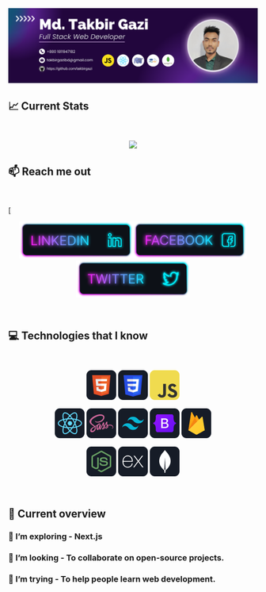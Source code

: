 <a href="https://www.facebook.com/takbirgazibd">
<img src="https://github.com/takbirgazi/takbirgazi/blob/main/images/banner2.png" />
</a>

## :chart_with_upwards_trend: Current Stats

<br />
<p align="center">
  <img width="60%" src="https://github-readme-streak-stats.herokuapp.com?user=takbirgazi&theme=react&hide_border=true&background=0D1117&stroke=0D1117&fire=FF1CF7&sideLabels=00F0FF&currStreakNum=FF1CF7&ring=FF1CF7&currStreakLabel=FF1CF7&sideNums=00F0FF" />
</p>

## :mailbox: Reach me out

<br />

[<p align="center">[<img height="75" src="https://github.com/takbirgazi/takbirgazi/blob/main/images/icons/Linkedin.png">](https://www.linkedin.com/in/takbirgazi/)[<img height="75" src="https://github.com/takbirgazi/takbirgazi/blob/main/images/icons/Facebook.png">](https://www.facebook.com/takbirgazibd)[<img height="75" src="https://github.com/takbirgazi/takbirgazi/blob/main/images/icons/Twitter.png"></p>](https://twitter.com/takbirgazibd)

<br />

## :computer: Technologies that I know

<br>
<p align="center">
<img src="https://github.com/takbirgazi/takbirgazi/blob/main/images/icons/HTML.png"/>
<img src="https://github.com/takbirgazi/takbirgazi/blob/main/images/icons/css.png"/>
<img src="https://github.com/takbirgazi/takbirgazi/blob/main/images/icons/JavaScript.png"/>
</p>
<p align="center">
<img src="https://github.com/takbirgazi/takbirgazi/blob/main/images/icons/react.png"/>
<img src="https://github.com/takbirgazi/takbirgazi/blob/main/images/icons/sass.png"/>
<img src="https://github.com/takbirgazi/takbirgazi/blob/main/images/icons/tailwind.png"/>
<img src="https://github.com/takbirgazi/takbirgazi/blob/main/images/icons/Bootsrap.png"/>
<img src="https://github.com/takbirgazi/takbirgazi/blob/main/images/icons/firebase.png"/>
</p>
<p align="center">
<img src="https://github.com/takbirgazi/takbirgazi/blob/main/images/icons/node.png"/>
<img src="https://github.com/takbirgazi/takbirgazi/blob/main/images/icons/express.png"/>
<img src="https://github.com/takbirgazi/takbirgazi/blob/main/images/icons/mongo.png"/>
</p><br/>

## :eyes: Current overview

### 🌱 I’m exploring - Next.js 
### 👯 I’m looking - To collaborate on open-source projects. 
### 🤔 I’m trying - To help people learn web development. 
